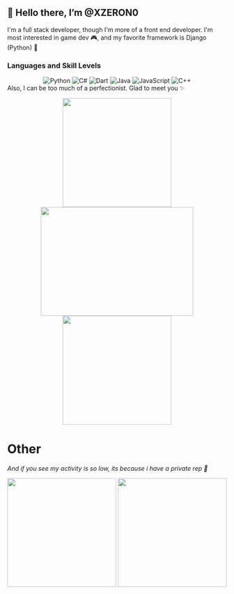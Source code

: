 👋 Hello there, I’m @XZERON0
---

I'm a full stack developer, though I'm more of a front end developer. I'm most interested in game dev 🎮, and my favorite framework is Django (Python) 🐍

### Languages and Skill Levels

<div align="center" >
    <img src="https://img.shields.io/badge/Python-Advanced-yellow?style=flat-square" alt="Python">
    <img src="https://img.shields.io/badge/C%23-Basic-green?style=flat-square" alt="C#">
    <img src="https://img.shields.io/badge/Dart-Advanced-yellow?style=flat-square" alt="Dart">
    <img src="https://img.shields.io/badge/Java-Advanced-yellow?style=flat-square" alt="Java">
    <img src="https://img.shields.io/badge/JavaScript-Advanced-yellow?style=flat-square" alt="JavaScript">
    <img src="https://img.shields.io/badge/C++-Beginning-white?style=flat-square" alt="C++">
</div>
Also, I can be too much of a perfectionist. Glad to meet you ✨

<p align="center">
  <img src="https://github.com/user-attachments/assets/82d38a27-8929-4e6e-ac7a-463c5ea3d275" width="250" height="250" />
  <img src="https://github.com/user-attachments/assets/c9e1f0b3-a99d-45a6-8c5e-5aa77cbfaff7" width="350" height="250" />
  <img src="https://github.com/user-attachments/assets/aecb432f-7683-40af-9133-26733c379b63" width="250" height="250" />
</p>
<!---
XZERON0/XZERON0 is a ✨ special ✨ repository because its `README.md` (this file) appears on your GitHub profile.
You can click the Preview link to take a look at your changes.
--->

# Other
_And if you see my activity is so low, its because i have a private rep 🫣_
<p align="center">
<img src="https://github.com/user-attachments/assets/1c99403f-fd31-4153-9671-e296b1fc64fd" width="250" height="250"/>
<img src="https://github.com/user-attachments/assets/a391b11b-7274-4c6a-ab15-d7d2612671ba" width="250" height="250"/>
</p>
